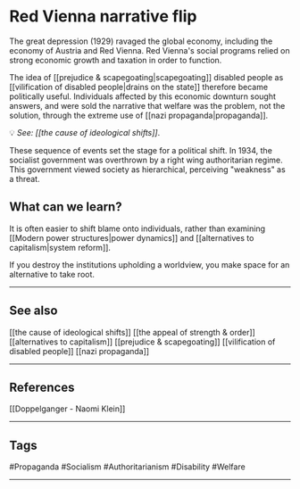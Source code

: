 # Red Vienna narrative flip

The great depression (1929) ravaged the global economy, including the economy of Austria and Red Vienna. Red Vienna's social programs relied on strong economic growth and taxation in order to function.

The idea of [[prejudice & scapegoating|scapegoating]] disabled people as [[vilification of disabled people|drains on the state]] therefore became politically useful. Individuals affected by this economic downturn sought answers, and were sold the narrative that welfare was the problem, not the solution, through the extreme use of [[nazi propaganda|propaganda]]. 

💡 *See: [[the cause of ideological shifts]]*.

These sequence of events set the stage for a political shift. In 1934, the socialist government was overthrown by a right wing authoritarian regime. This government viewed society as hierarchical, perceiving "weakness" as a threat.

## What can we learn?

It is often easier to shift blame onto individuals, rather than examining [[Modern power structures|power dynamics]] and [[alternatives to capitalism|system reform]].

If you destroy the institutions upholding a worldview, you make space for an alternative to take root.

---
## See also

[[the cause of ideological shifts]]
[[the appeal of strength & order]]
[[alternatives to capitalism]]
[[prejudice & scapegoating]]
[[vilification of disabled people]]
[[nazi propaganda]]

---
## References

[[Doppelganger - Naomi Klein]]

---
## Tags

#Propaganda #Socialism #Authoritarianism #Disability #Welfare 

---

